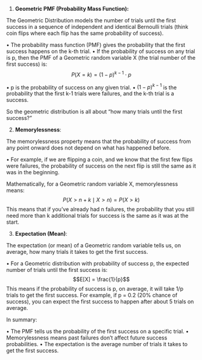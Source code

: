1. **Geometric PMF (Probability Mass Function):**

The Geometric Distribution models the number of trials until the first success in a sequence of independent and identical Bernoulli trials (think coin flips where each flip has the same probability of success).

•	The probability mass function (PMF) gives the probability that the first success happens on the k-th trial.
•	If the probability of success on any trial is p, then the PMF of a Geometric random variable X (the trial number of the first success) is:
$$
P(X = k) = (1 - p)^{k-1} \cdot p
$$

•	p is the probability of success on any given trial.
•	$(1 - p)^{k-1}$ is the probability that the first k-1 trials were failures, and the k-th trial is a success.

So the geometric distribution is all about “how many trials until the first success?”

2. **Memorylessness**:

The memorylessness property means that the probability of success from any point onward does not depend on what has happened before.

•	For example, if we are flipping a coin, and we know that the first few flips were failures, the probability of success on the next flip is still the same as it was in the beginning.

Mathematically, for a Geometric random variable X, memorylessness means:
$$P(X > n + k \mid X > n) = P(X > k)$$
This means that if you’ve already had n failures, the probability that you still need more than k additional trials for success is the same as it was at the start.

3. **Expectation (Mean)**:

The expectation (or mean) of a Geometric random variable tells us, on average, how many trials it takes to get the first success.

•	For a Geometric distribution with probability of success p, the expected number of trials until the first success is:
$$E[X] = \frac{1}{p}$$
This means if the probability of success is p, on average, it will take 1/p trials to get the first success. For example, if p = 0.2 (20% chance of success), you can expect the first success to happen after about 5 trials on average.

In summary:

•	The PMF tells us the probability of the first success on a specific trial.
•	Memorylessness means past failures don’t affect future success probabilities.
•	The expectation is the average number of trials it takes to get the first success.